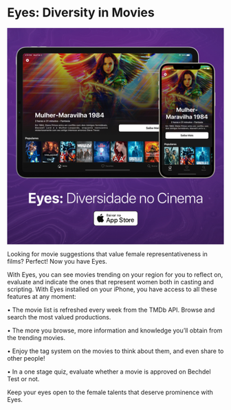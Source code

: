 # Eyes: Diversity in Movies

<img src="icon.jpg" align="center" />

Looking for movie suggestions that value female representativeness in films?
Perfect! Now you have Eyes.

With Eyes, you can see movies trending on your region for you to reflect on, evaluate and indicate the ones that represent women both in casting and scripting. With Eyes installed on your iPhone, you have access to all these features at any moment:

• The movie list is refreshed every week from the TMDb API. Browse and search the most valued productions.

• The more you browse, more information and knowledge you’ll obtain from the trending movies.

• Enjoy the tag system on the movies to think about them, and even share to other people!

• In a one stage quiz, evaluate whether a movie is approved on Bechdel Test or not.

Keep your eyes open to the female talents that deserve prominence with Eyes.
